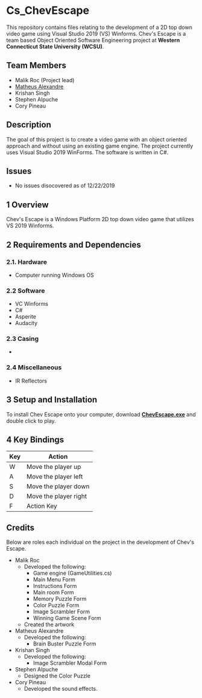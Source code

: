 # Cs_ChevEscape
This repository contains files relating to the development of a 2D top down video game using Visual Studio 2019 (VS) Winforms.
Chev's Escape is a team based Object Oriented Software Engineering project at **Western Connecticut State University (WCSU)**.

## Team Members
- Malik Roc (Project lead) 
- [Matheus Alexandre](https://github.com/madatedeus)
- Krishan Singh
- Stephen Alpuche
- Cory Pineau

## Description
The goal of this project is to create a video game with an object oriented approach and without using an existing game engine. The project currently uses Visual Studio 2019 WinForms. The software is written in C#.

## Issues 
- No issues disocovered as of 12/22/2019

## 1 Overview

Chev's Escape is a Windows Platform 2D top down video game that utilizes VS 2019 Winforms.

## 2 Requirements and Dependencies

### 2.1. Hardware
- Computer running Windows OS

### 2.2 Software
- VC Winforms
- C#
- Asperite
- Audacity

### 2.3 Casing
-

### 2.4 Miscellaneous
- IR Reflectors

## 3 Setup and Installation
To install Chev Escape onto your computer, download [**ChevEscape.exe**](https://github.com/rocstory/Cs_ChevEscape/blob/master/ChevEscape.exe) and double click to play.

## 4 Key Bindings

|    Key     |                              Action                             | 
|------------|-----------------------------------------------------------------|
|     W      |                         Move the player up                      |
|     A      |                         Move the player left                    |
|     S      |                         Move the player down                    |
|     D      |                         Move the player right                   |
|     F      |                         Action Key                              |

## Credits
Below are roles each individual on the project in the development of Chev's Escape.

- Malik Roc
  - Developed the following: 
    - Game engine (GameUtilities.cs)
    - Main Menu Form
    - Instructions Form
    - Main room Form
    - Memory Puzzle Form
    - Color Puzzle Form
    - Image Scrambler Form
    - Winning Game Scene Form
  - Created the artwork
- Matheus Alexandre
  - Developed the following:
      - Brain Buster Puzzle Form
- Krishan Singh
  - Developed the following:
    - Image Scrambler Modal Form
- Stephen Alpuche
  - Designed the Color Puzzle
- Cory Pineau
  - Developed the sound effects.
